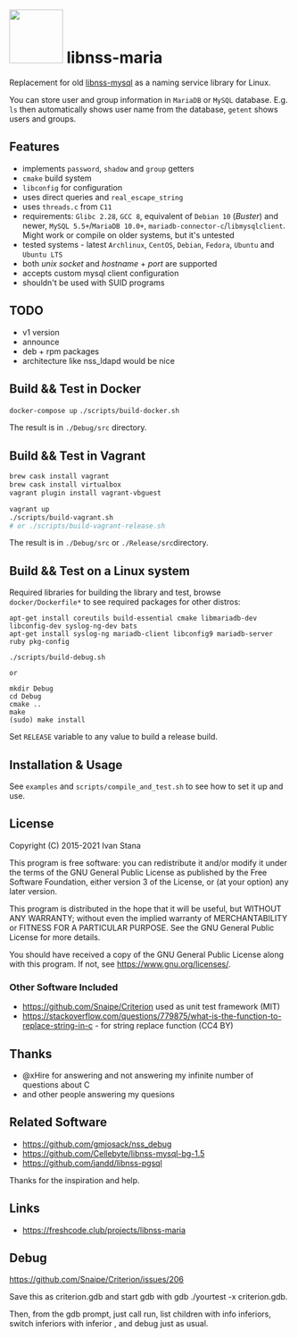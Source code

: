 # <img src="./libnss-maria-logo.svg" width="96" height="96"> libnss-maria

Replacement for old [libnss-mysql](https://github.com/Cellebyte/libnss-mysql-bg-1.5) as a naming service library for Linux.

You can store user and group information in `MariaDB` or `MySQL` database. E.g. `ls` then automatically shows user name from the database, `getent` shows users and groups.

## Features

- implements `password`, `shadow` and `group` getters
- `cmake` build system
- `libconfig` for configuration
- uses direct queries and `real_escape_string`
- uses `threads.c` from `C11`
- requirements: `Glibc 2.28`, `GCC 8`, equivalent of `Debian 10` (*Buster*) and newer, `MySQL 5.5+`/`MariaDB 10.0+`, `mariadb-connector-c`/`libmysqlclient`. Might work or compile on older systems, but it's untested
- tested systems - latest `Archlinux`, `CentOS`, `Debian`, `Fedora`, `Ubuntu` and `Ubuntu LTS`
- both *unix socket* and *hostname* + *port* are supported
- accepts custom mysql client configuration
- shouldn't be used with SUID programs

## TODO

- v1 version
- announce
- deb + rpm packages
- architecture like nss_ldapd would be nice

## Build && Test in Docker

`docker-compose up`
`./scripts/build-docker.sh`

The result is in `./Debug/src` directory.

## Build && Test in Vagrant

```bash
brew cask install vagrant
brew cask install virtualbox
vagrant plugin install vagrant-vbguest

vagrant up
./scripts/build-vagrant.sh
# or ./scripts/build-vagrant-release.sh
```

The result is in `./Debug/src` or `./Release/src`directory.

## Build && Test on a Linux system

Required libraries for building the library and test, browse `docker/Dockerfile*` to see required packages for other distros:

```
apt-get install coreutils build-essential cmake libmariadb-dev libconfig-dev syslog-ng-dev bats
apt-get install syslog-ng mariadb-client libconfig9 mariadb-server ruby pkg-config

./scripts/build-debug.sh

or

mkdir Debug
cd Debug
cmake ..
make
(sudo) make install
```

Set `RELEASE` variable to any value to build a release build.

## Installation & Usage

See `examples` and `scripts/compile_and_test.sh` to see how to set it up and use.

## License

Copyright (C) 2015-2021  Ivan Stana

This program is free software: you can redistribute it and/or modify
it under the terms of the GNU General Public License as published by
the Free Software Foundation, either version 3 of the License, or
(at your option) any later version.

This program is distributed in the hope that it will be useful,
but WITHOUT ANY WARRANTY; without even the implied warranty of
MERCHANTABILITY or FITNESS FOR A PARTICULAR PURPOSE.  See the
GNU General Public License for more details.

You should have received a copy of the GNU General Public License
along with this program.  If not, see <https://www.gnu.org/licenses/>.

### Other Software Included

- https://github.com/Snaipe/Criterion used as unit test framework (MIT)
- https://stackoverflow.com/questions/779875/what-is-the-function-to-replace-string-in-c - for string replace function (CC4 BY)

## Thanks

- @xHire for answering and not answering my infinite number of questions about C
- and other people answering my quesions

## Related Software

- https://github.com/gmjosack/nss_debug
- https://github.com/Cellebyte/libnss-mysql-bg-1.5
- https://github.com/jandd/libnss-pgsql

Thanks for the inspiration and help.

## Links

- https://freshcode.club/projects/libnss-maria

## Debug

https://github.com/Snaipe/Criterion/issues/206

Save this as criterion.gdb and start gdb with gdb ./yourtest -x criterion.gdb.

Then, from the gdb prompt, just call run, list children with info inferiors, switch inferiors with inferior <n>, and debug just as usual.
